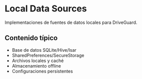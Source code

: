 # Local Data Sources

Implementaciones de fuentes de datos locales para DriveGuard.

## Contenido típico
- Base de datos SQLite/Hive/Isar
- SharedPreferences/SecureStorage
- Archivos locales y caché
- Almacenamiento offline
- Configuraciones persistentes